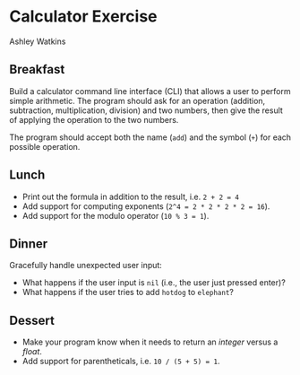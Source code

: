 # Calculator Exercise
Ashley Watkins

## Breakfast
Build a calculator command line interface (CLI) that allows a user to perform simple arithmetic. The program should ask for an operation (addition, subtraction, multiplication, division) and two numbers, then give the result of applying the operation to the two numbers.

The program should accept both the name (`add`) and the symbol (`+`) for each possible operation.

## Lunch
- Print out the formula in addition to the result, i.e. `2 + 2 = 4`
- Add support for computing exponents (`2^4 = 2 * 2 * 2 * 2 = 16`).
- Add support for the modulo operator (`10 % 3 = 1`).

## Dinner
Gracefully handle unexpected user input:

- What happens if the user input is `nil` (i.e., the user just pressed enter)?
- What happens if the user tries to add `hotdog` to `elephant`?

## Dessert
- Make your program know when it needs to return an _integer_ versus a _float_.
- Add support for parentheticals, i.e. `10 / (5 + 5) = 1`.
